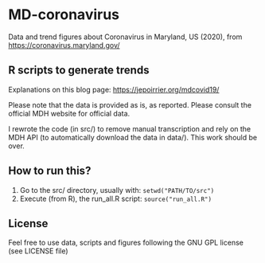 # MD-coronavirus

Data and trend figures about Coronavirus in Maryland, US (2020), from https://coronavirus.maryland.gov/

## R scripts to generate trends

Explanations on this blog page: https://jepoirrier.org/mdcovid19/

Please note that the data is provided as is, as reported. Please consult the official MDH website for official data.

I rewrote the code (in src/) to remove manual transcription and rely on the MDH API (to automatically download the data in data/). This work should be over.

## How to run this?

1) Go to the src/ directory, usually with: `setwd("PATH/TO/src")`
2) Execute (from R), the run_all.R script: `source("run_all.R")`

## License

Feel free to use data, scripts and figures following the GNU GPL license (see LICENSE file)
